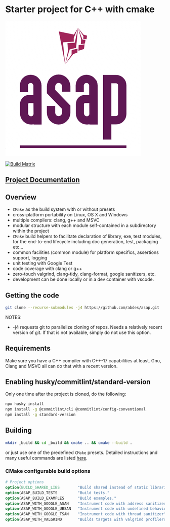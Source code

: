# Starter project for C++ with cmake

![Start Now!!](doc/_static/logo.png "ASAP Logo")

[![Build Matrix](https://github.com/abdes/asap/actions/workflows/cmake-build.yml/badge.svg?branch=master)](https://github.com/abdes/asap/actions/workflows/cmake-build.yml)

## [Project Documentation](https://abdes.github.io/asap/asap_master/html/)

## Overview

- `CMake` as the build system with or without presets
- cross-platform portability on Linux, OS X and Windows
- multiple compilers: clang, g++ and MSVC
- modular structure with each module self-contained in a subdirectory within the project
- `CMake` build helpers to facilitate declaration of library, exe, test modules, for the
  end-to-end lifecycle including doc generation, test, packaging etc...
- common facilities (common module) for platform specifics, assertions support, logging
- unit testing with Google Test
- code coverage with clang or g++
- zero-touch valgrind, clang-tidy, clang-format, google sanitizers, etc.
- development can be done locally or in a dev container with vscode.

## Getting the code

```bash
git clone --recurse-submodules -j4 https://github.com/abdes/asap.git
```

NOTES:

- -j4 requests git to parallelize cloning of repos. Needs a relatively recent version of git. If
  that is not available, simply do not use this option.

## Requirements

Make sure you have a C++ compiler with C++-17 capabilities at least. Gnu, Clang and MSVC all can do
that with a recent version.

## Enabling husky/commitlint/standard-version

Only one time after the project is cloned, do the following:

```bash
npx husky install
npm install -g @commitlint/cli @commitlint/config-conventional
npm install -g standard-version
```

## Building

```bash
mkdir _build && cd _build && cmake .. && cmake --build .
```

or just use one of the predefined `CMake` presets. Detailed instructions and
many useful commands are listed
[here](https://abdes.github.io/asap/asap_master/html/getting-started/useful-commands.html).

### CMake configurable build options

```cmake
# Project options
option(BUILD_SHARED_LIBS        "Build shared instead of static libraries."              ON)
option(ASAP_BUILD_TESTS         "Build tests."                                           OFF)
option(ASAP_BUILD_EXAMPLES      "Build examples."                                        OFF)
option(ASAP_WITH_GOOGLE_ASAN    "Instrument code with address sanitizer"                 OFF)
option(ASAP_WITH_GOOGLE_UBSAN   "Instrument code with undefined behavior sanitizer"      OFF)
option(ASAP_WITH_GOOGLE_TSAN    "Instrument code with thread sanitizer"                  OFF)
option(ASAP_WITH_VALGRIND       "Builds targets with valgrind profilers added"           OFF)
```
